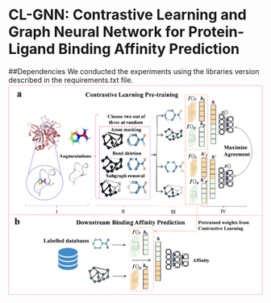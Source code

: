 # CL-GNN: Contrastive Learning and Graph Neural Network for Protein-Ligand Binding Affinity Prediction 
##Dependencies
We conducted the experiments using the libraries version described in the requirements.txt file.
![image](https://github.com/Shaoruisun/CL-GNN/blob/main/Figure.tif)
